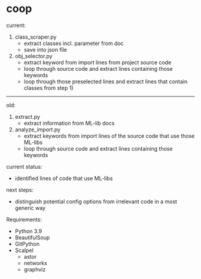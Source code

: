 # coop
current:
1) class_scraper.py
   - extract classes incl. parameter from doc
   - save into json file
2) obj_selector.py
   - extract keyword from import lines from project source code
   - loop through source code and extract lines containing those keywords
   - loop through those preselected lines and extract lines that contain classes from step 1)


_______________
old:
1) extract.py
   - extract information from ML-lib docs
2) analyze_import.py 
   - extract keywords from import lines of the source code that use those ML-libs
   - loop through source code and extract lines containing those keywords


current status:
   - identified lines of code that use ML-libs

next steps: 
   - distinguish potential config options from irrelevant code in a most generic way

Requirements: 
   - Python 3.9
   - BeautifulSoup
   - GitPython
   - Scalpel
     - astor
     - networkx
     - graphviz